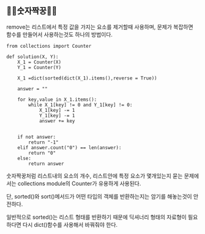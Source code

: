 ## 🧑‍💻숫자짝꿍🧑‍💻

remove는 리스트에서 특정 값을 가지는 요소를 제거할때 사용하며, 문제가 복잡하면 함수를 만들어서 사용하는것도 하나의 방법이다.

~~~python3
from collections import Counter

def solution(X, Y):
    X_1 = Counter(X)
    Y_1 = Counter(Y)    
    
    X_1 =dict(sorted(dict(X_1).items(),reverse = True))
    
    answer = ""
    
    for key,value in X_1.items():
        while X_1[key] != 0 and Y_1[key] != 0:
            X_1[key] -= 1
            Y_1[key] -= 1
            answer += key 
    
    
    if not answer:
        return "-1"
    elif answer.count("0") == len(answer):
        return "0"
    else:
        return answer
~~~

숫자짝꿍처럼 리스트내의 요소의 개수, 리스트안에 특정 요소가 몇개있는지 묻는 문제에서는 collections module의 Counter가 유용하게 사용된다.

단, sorted()와 sort()메서드가 어떤 타입의 객체를 반환하는지는 암기를 해놓는것이 안전하다.

일반적으로 sorted()는 리스트 형태를 반환하기 때문에 딕셔너리 형태의 자료형이 필요하다면 다시 dict()함수를 사용해서 바꿔줘야 한다.
